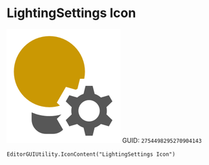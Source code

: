 # LightingSettings Icon
![](/img/LightingSettings%20Icon.png)
GUID: `2754498295270904143`
```
EditorGUIUtility.IconContent("LightingSettings Icon")
```
